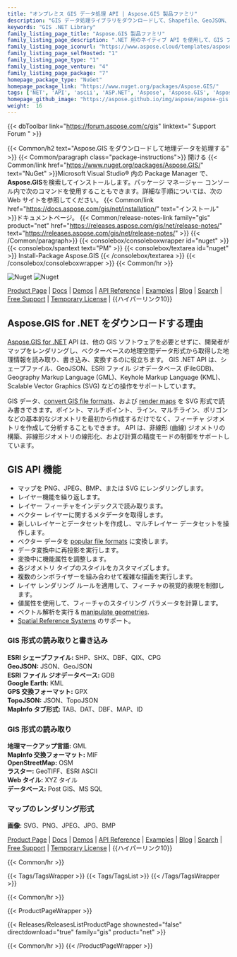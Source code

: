 ```yaml
---
title: "オンプレミス GIS データ処理 API | Aspose.GIS 製品ファミリ"
description: "GIS データ処理ライブラリをダウンロードして、Shapefile、GeoJSON、FIleGDB、KML、OSM XML の読み取り、書き込み、変換を行い、サポートされている形式から SVG へのマップをレンダリングします。"
keywords: "GIS .NET Library"
family_listing_page_title: "Aspose.GIS 製品ファミリ"
family_listing_page_description: ".NET 用のネイティブ API を使用して、GIS ファイル形式を作成、編集、変換する高性能アプリを開発します。"
family_listing_page_iconurl: "https://www.aspose.cloud/templates/aspose/App_Themes/V3/images/gis/272x272/aspose_gis-for-net.png"
family_listing_page_selfHosted: "1"
family_listing_page_type: "1"
family_listing_page_venture: "4"
family_listing_page_package: "7"
homepage_package_type: "NuGet"
homepage_package_link: "https://www.nuget.org/packages/Aspose.GIS/"
tags: ['NET', 'API', 'ascii', 'ASP.NET', 'Aspose', 'Aspose.GIS', 'Aspose.Total', 'Assembly', 'bmp', 'C#', 'Component', 'Conholdate', 'Conholdate.Total', 'Convert', 'Converter', 'cpg', 'csharp', 'dat', 'database', 'dbf', 'dbf', 'epsg', 'format', 'gdb', 'geojson', 'geojson-to-shape', 'geojson-to-topojson', 'geometries', 'geometry', 'geoprocessing', 'geotiff', 'gml', 'gpx', 'id', 'jpg', 'kml', 'Library', 'linq', 'map', 'Microsoft', 'mif', 'mvc', 'osm', 'png', 'postgis', 'qix', 'raster', 'render', 'rendering', 'services', 'shape-to-geojson', 'shapes', 'shp', 'shx', 'spatial', 'sqlserver', 'srid', 'svg', 'tab', 'tif', 'tiff', 'topojson', 'topojson-to-geojson', 'vector', 'VisualStudio', 'windows-forms', 'winforms', 'wkt', 'ESRI', 'Geography', 'Markup', 'Keyhole', 'MapInfo', 'OpenStreetMap', 'scalable', 'bitmap', 'graphics']
homepage_github_image: "https://aspose.github.io/img/aspose/aspose-gis.png"
weight:  16
---
```


{{< dbToolbar link="https://forum.aspose.com/c/gis" linktext=" Support Forum " >}}

{{< Common/h2 text="Aspose.GIS をダウンロードして地理データを処理する"  >}}
{{< Common/paragraph class="package-instructions">}}
開ける
{{< Common/link href="https://www.nuget.org/packages/Aspose.GIS/" text="NuGet"  >}}Microsoft Visual Studio® 内の Package Manager で、 <b>Aspose.GIS</b>を検索してインストールします。パッケージ マネージャー コンソール内で次のコマンドを使用することもできます。詳細な手順については、次の Web サイトを参照してください。
{{< Common/link href="https://docs.aspose.com/gis/net/installation/" text="インストール"  >}}ドキュメントページ。
{{< Common/release-notes-link family="gis" product="net" href="https://releases.aspose.com/gis/net/release-notes/" text="https://releases.aspose.com/gis/net/release-notes/"  >}}
{{< /Common/paragraph>}}
{{< consolebox/consoleboxwrapper id="nuget" >}}
       {{< consolebox/spantext text="PM" >}}
       {{< consolebox/textarea id="nuget" >}} Install-Package Aspose.GIS {{< /consolebox/textarea >}}
{{< /consolebox/consoleboxwrapper >}}
{{< Common/hr >}}

![Nuget](https://img.shields.io/nuget/v/Aspose.GIS) ![Nuget](https://img.shields.io/nuget/dt/Aspose.GIS?label=nuget%20downloads)

[Product Page](https://products.aspose.com/gis/net/) | [Docs](https://docs.aspose.com/gis/net/) | [Demos](https://products.aspose.app/gis/family) | [API Reference](https://reference.aspose.com/gis/net/) | [Examples](https://github.com/aspose-gis/Aspose.GIS-for-.NET) | [Blog](https://blog.aspose.com/category/gis/) | [Search](https://search.aspose.com/) | [Free Support](https://forum.aspose.com/c/gis) | [Temporary License](https://purchase.aspose.com/temporary-license) | {{ハイパーリンク10}}

## Aspose.GIS for .NET をダウンロードする理由

[Aspose.GIS for .NET](https://products.aspose.com/gis/net/) API は、他の GIS ソフトウェアを必要とせずに、開発者がマップをレンダリングし、ベクターベースの地理空間データ形式から取得した地理情報を読み取り、書き込み、変換するのに役立ちます。 GIS .NET API は、シェープファイル、GeoJSON、ESRI ファイル ジオデータベース (FileGDB)、Geography Markup Language (GML)、Keyhole Markup Language (KML)、Scalable Vector Graphics (SVG) などの操作をサポートしています。

GIS データ、[convert GIS file formats](https://docs.aspose.com/gis/net/conversion/)、および [render maps](https://docs.aspose.com/gis/net/map-rendering/) を SVG 形式で読み書きできます。ポイント、マルチポイント、ライン、マルチライン、ポリゴンなどの基本的なジオメトリを最初から作成するだけでなく、フィーチャ ジオメトリを作成して分析することもできます。 API は、非線形 (曲線) ジオメトリの構築、非線形ジオメトリの線形化、および計算の精度モードの制御をサポートしています。

## GIS API 機能

- マップを PNG、JPEG、BMP、または SVG にレンダリングします。
- レイヤー機能を繰り返します。
- レイヤー フィーチャをインデックスで読み取ります。
- ベクター レイヤーに関するメタデータを取得します。
- 新しいレイヤーとデータセットを作成し、マルチレイヤー データセットを操作します。
- ベクター データを [popular file formats](https://docs.aspose.com/gis/net/supported-file-formats/) に変換します。
- データ変換中に再投影を実行します。
- 変換中に機能属性を調整します。
- 各ジオメトリ タイプのスタイルをカスタマイズします。
- 複数のシンボライザーを組み合わせて複雑な描画を実行します。
- レイヤ レンダリング ルールを適用して、フィーチャの視覚的表現を制御します。
- 値属性を使用して、フィーチャのスタイリング パラメータを計算します。
- ベクトル解析を実行 & [manipulate geometries](https://docs.aspose.com/gis/net/geometry-types/).
- [Spatial Reference Systems](https://docs.aspose.com/gis/net/spatial-reference-systems/) のサポート。

### GIS 形式の読み取りと書き込み

**ESRI シェープファイル:** SHP、SHX、DBF、QIX、CPG\
**GeoJSON:** JSON、GeoJSON\
**ESRI ファイル ジオデータベース:** GDB\
**Google Earth:** KML\
**GPS 交換フォーマット:** GPX\
**TopoJSON:** JSON、TopoJSON\
**MapInfo タブ形式:** TAB、DAT、DBF、MAP、ID

### GIS 形式の読み取り

**地理マークアップ言語:** GML\
**MapInfo 交換フォーマット:** MIF\
**OpenStreetMap:** OSM\
**ラスター:** GeoTIFF、ESRI ASCII\
**Web タイル:** XYZ タイル\
**データベース:** Post GIS、MS SQL

### マップのレンダリング形式

**画像:** SVG、PNG、JPEG、JPG、BMP

[Product Page](https://products.aspose.com/gis/net/) | [Docs](https://docs.aspose.com/gis/net/) | [Demos](https://products.aspose.app/gis/family) | [API Reference](https://reference.aspose.com/gis/net/) | [Examples](https://github.com/aspose-gis/Aspose.GIS-for-.NET) | [Blog](https://blog.aspose.com/category/gis/) | [Search](https://search.aspose.com/) | [Free Support](https://forum.aspose.com/c/gis) | [Temporary License](https://purchase.aspose.com/temporary-license) | {{ハイパーリンク10}}

{{< Common/hr >}}

{{< Tags/TagsWrapper >}}
 {{< Tags/TagsList >}}
{{< /Tags/TagsWrapper >}}

{{< Common/hr >}}

{{< ProductPageWrapper >}}
<!-- ReleasesListProductPage-->
   {{< Releases/ReleasesListProductPage shownested="false"  directdownload="true" family="gis" product="net" >}}
<!-- /ReleasesListProductPage-->
{{< Common/hr >}}
{{< /ProductPageWrapper >}}

